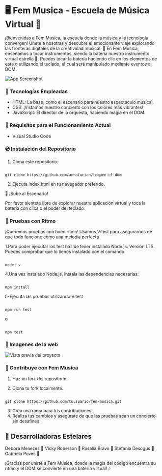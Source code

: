 
# 🖥️ Fem Musica - Escuela de Música Virtual 🎵
¡Bienvenidas a Fem Musica, la escuela donde la música y la tecnología convergen! Únete a nosotras y descubre el emocionante viaje explorando las fronteras digitales de la creatividad musical. 🚀 En Fem Musica, enseñamos a tocar instrumentos, siendo la batería nuestro instrumento virtual estrella 🥁. Puedes tocar la batería haciendo clic en los elementos de esta o utilizando el teclado, el cual será manipulado mediante eventos al DOM.

![App Screenshot](https://media3.giphy.com/media/R5Xi6PuJGYkDgBmChK/giphy.gif?cid=ecf05e47w9qsk3kak74k5g86yhh7ty35ncukny6132pdgf0y&ep=v1_gifs_search&rid=giphy.gif&ct=g)

### 🌈 Tecnologías Empleadas 

- HTML: La base, como el escenario para nuestro espectáculo musical.
- CSS: ¡Vistamos nuestro concierto con los colores más vibrantes!
- JavaScript: El director de la orquesta, haciendo magia en el DOM.

### 📌 Requisitos para el Funcionamiento Actual 
- Visual Studio Code

### 💿 Instalación del Repositorio

1. Clona este repositorio.
```

git clone https://github.com/annaLucian/toquen-el-dom

```
2. Ejecuta index.html en tu navegador preferido.


🎤 ¡Sube al Escenario!

Por favor sientete libre de explorar nuestra aplicación virtual y toca la batería con clics o el poder del teclado.

### 🎵 Pruebas con Ritmo

¡Queremos pruebas con buen ritmo! Usamos Vitest para asegurarnos de que todo funcione como una melodía perfecta

1.Para poder ejecutar los test has de tener instalado Node.js. Versión LTS.
Puedes comprobar que lo tienes instalado con el comando:
```

node -v

```

4.Una vez instalado Node.js, instala las dependencias necesarias:
```

npm install

```

5-Ejecuta las pruebas utilizando Vitest
```

npm run test

```
o
```

npm test

```

### 🎵 Imagenes de la web

![Vista previa del proyecto](./public/img/test-dom.png)


### 🎉 Contribuye con Fem Musica

1. Haz un fork del repositorio.

2. Clona tu fork localmente.

```

git clone https://github.com/tuusuario/fem-musica.git

```
3. Crea una rama para tus contribuciones.
4. Realiza tus cambios y asegúrate de que las pruebas sean un concierto sin desafines.


## 🌟 Desarrolladoras Estelares

Debora Menezes 🎸
Vicky Roberson 🎤
Rosalia Bravo 🎹
Stefania Desogus 🥁
Gabriela Poves 🎻

¡Gracias por unirte a Fem Musica, donde la magia del código encuentra su ritmo y el DOM se convierte en una bateria virtual! 🎶
